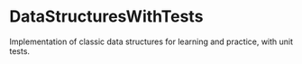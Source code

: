 # DataStructuresWithTests
Implementation of classic data structures for learning and practice, with unit tests.
